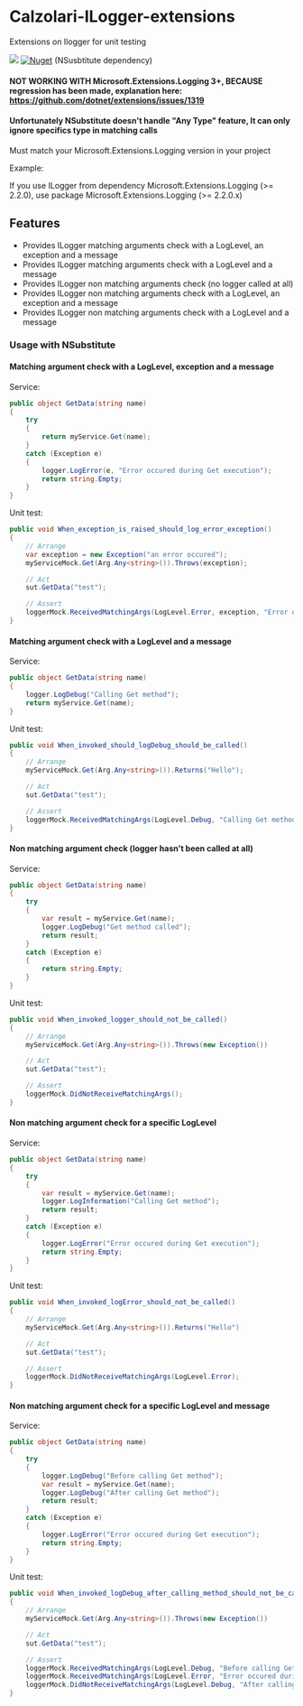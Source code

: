 # Calzolari-ILogger-extensions
Extensions on Ilogger for unit testing

![](https://github.com/AnthonyGiretti/Calzolari-ILogger-extensions/workflows/dotnetcore/badge.svg)
[![Nuget](https://img.shields.io/nuget/v/Calzolari.ILogger.Extensions.NSusbtitute)](https://www.nuget.org/packages/Calzolari.ILogger.Extensions.NSusbtitute/) (NSusbtitute dependency)

#### NOT WORKING WITH Microsoft.Extensions.Logging 3+, BECAUSE regression has been made, explanation here: https://github.com/dotnet/extensions/issues/1319
#### Unfortunately NSubstitute doesn't handle "Any Type" feature, It can only ignore specifics type in matching calls

Must match your Microsoft.Extensions.Logging version in your project

Example: 

If you use ILogger from dependency Microsoft.Extensions.Logging (>= 2.2.0), use package Microsoft.Extensions.Logging (>= 2.2.0.x)

## Features

- Provides ILogger matching arguments check with a LogLevel, an exception and a message
- Provides ILogger matching arguments check with a LogLevel and a message
- Provides ILogger non matching arguments check (no logger called at all)
- Provides ILogger non matching arguments check with a LogLevel, an exception and a message
- Provides ILogger non matching arguments check with a LogLevel and a message

### Usage with NSubstitute

#### Matching argument check with a LogLevel, exception and a message

Service:
```csharp
public object GetData(string name)
{
    try 
    {
        return myService.Get(name);
    }
    catch (Exception e)
    {
        logger.LogError(e, "Error occured during Get execution");
        return string.Empty;
    }
}
```

Unit test:
```csharp
public void When_exception_is_raised_should_log_error_exception()
{
    // Arrange
    var exception = new Exception("an error occured");
    myServiceMock.Get(Arg.Any<string>()).Throws(exception);

    // Act
    sut.GetData("test");

    // Assert
    loggerMock.ReceivedMatchingArgs(LogLevel.Error, exception, "Error occured during Get execution");
}
```

#### Matching argument check with a LogLevel and a message

Service:
```csharp
public object GetData(string name)
{
    logger.LogDebug("Calling Get method");
    return myService.Get(name);
}
```

Unit test:
```csharp
public void When_invoked_should_logDebug_should_be_called()
{
    // Arrange
    myServiceMock.Get(Arg.Any<string>()).Returns("Hello");

    // Act
    sut.GetData("test");

    // Assert
    loggerMock.ReceivedMatchingArgs(LogLevel.Debug, "Calling Get method");
}
```
#### Non matching argument check (logger hasn't been called at all)

Service:
```csharp
public object GetData(string name)
{
    try
    {
        var result = myService.Get(name);
        logger.LogDebug("Get method called");
        return result;
    }
    catch (Exception e)
    {
        return string.Empty;
    }
}
```

Unit test:
```csharp
public void When_invoked_logger_should_not_be_called()
{
    // Arrange
    myServiceMock.Get(Arg.Any<string>()).Throws(new Exception())

    // Act
    sut.GetData("test");

    // Assert
    loggerMock.DidNotReceiveMatchingArgs();
}
```
#### Non matching argument check for a specific LogLevel

Service:
```csharp
public object GetData(string name)
{
    try
    {
        var result = myService.Get(name);
        logger.LogInformation("Calling Get method");
        return result;
    }
    catch (Exception e)
    {
        logger.LogError("Error occured during Get execution");
        return string.Empty;
    }
}
```

Unit test:
```csharp
public void When_invoked_logError_should_not_be_called()
{
    // Arrange
    myServiceMock.Get(Arg.Any<string>()).Returns("Hello")

    // Act
    sut.GetData("test");

    // Assert
    loggerMock.DidNotReceiveMatchingArgs(LogLevel.Error);
}
```

#### Non matching argument check for a specific LogLevel and message

Service:
```csharp
public object GetData(string name)
{
    try
    {
        logger.LogDebug("Before calling Get method");
        var result = myService.Get(name);
        logger.LogDebug("After calling Get method");
        return result;
    }
    catch (Exception e)
    {
        logger.LogError("Error occured during Get execution");
        return string.Empty;
    }
}
```

Unit test:
```csharp
public void When_invoked_logDebug_after_calling_method_should_not_be_called()
{
    // Arrange
    myServiceMock.Get(Arg.Any<string>()).Throws(new Exception())

    // Act
    sut.GetData("test");

    // Assert
    loggerMock.ReceivedMatchingArgs(LogLevel.Debug, "Before calling Get method");
    loggerMock.ReceivedMatchingArgs(LogLevel.Error, "Error occured during Get execution");
    loggerMock.DidNotReceiveMatchingArgs(LogLevel.Debug, "After calling Get method");
}
```
